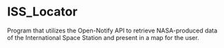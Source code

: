 # ISS_Locator
Program that utilizes the Open-Notify API to retrieve NASA-produced data of the International Space Station and present in a map for the user. 
